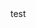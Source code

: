  <!DOCTYPE html>
<html>
  <head>
    <meta charset="UTF-8">
    <title>title</title>
  </head>
  <body>
  test
  </body>
</html>
